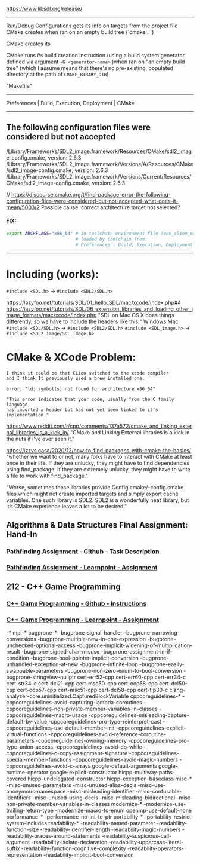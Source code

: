 https://www.libsdl.org/release/

---

Run/Debug Configurations gets its info on targets from the project file CMake creates 
when ran on an empty build tree (`cmake .``)

CMake creates its

CMake runs _its_ build creation instruction (using a build system generator defined via argument 
    `-G <generator-name>` )when ran on "an empty build tree" (which I assume means that 
there's no pre-existing, populated directory at the path of `CMAKE_BINARY_DIR`)

"Makefile" 

---

Preferences | Build, Execution, Deployment | CMake 

---
## The following configuration files were considered but not accepted

/Library/Frameworks/SDL2_image.framework/Resources/CMake/sdl2_image-config.cmake, version: 2.6.3
/Library/Frameworks/SDL2_image.framework/Versions/A/Resources/CMake/sdl2_image-config.cmake, version: 2.6.3
/Library/Frameworks/SDL2_image.framework/Versions/Current/Resources/CMake/sdl2_image-config.cmake, version: 2.6.3

// https://discourse.cmake.org/t/find-package-error-the-following-configuration-files-were-considered-but-not-accepted-what-does-it-mean/5003/2
Possible cause: correct architecture target not selected?

#### FIX:
```bash
export ARCHFLAGS="x86_64" # in toolchain environment file (env_clion_eap_llvm.sh), 
                          # loaded by toolchain from: 
                          # Preferences | Build, Execution, Deployment | Toolchains 
```

--- 
# Including (works):
`#include <SDL.h>` -> `#include <SDL2/SDL.h>`
    
https://lazyfoo.net/tutorials/SDL/01_hello_SDL/mac/xcode/index.php#4
https://lazyfoo.net/tutorials/SDL/06_extension_libraries_and_loading_other_image_formats/mac/xcode/index.php
"SDL on Mac OS X does things differently, so we have to include the headers like this:"
    Windows                     Mac
    `#include <SDL/SDL.h>`   -> `#include <SDL2/SDL.h>`
    `#include <SDL_image.h>` -> `#include <SDL2_image/SDL_image.h>`



# CMake & XCode Problem:
    I think it could be that CLion switched to the xcode compiler
    and I think It previously used a brew installed one.

    error: "ld: symbol(s) not found for architecture x86_64"

    "This error indicates that your code, usually from the C family language, 
    has imported a header but has not yet been linked to it's implementation."

https://www.reddit.com/r/cpp/comments/137a572/cmake_and_linking_external_libraries_is_a_kick_in/
"CMake and Linking External libraries is a kick in the nuts if i've ever seen it."

https://izzys.casa/2020/12/how-to-find-packages-with-cmake-the-basics/
"whether we want to or not, many folks have to interact with CMake at least once in their life.
If they are unlucky, they might have to find dependencies using find_package.
If they are extremely unlucky, they might have to write a file to work with find_package."

"Worse, sometimes these libraries provide <Library>Config.cmake/<library>-config.cmake files which might not create imported targets and simply export cache variables.
One such library is SDL2. 
SDL2 is a wonderfully neat library, but it’s CMake experience leaves a lot to be desired."


## Algorithms & Data Structures Final Assignment: Hand-In 

### [Pathfinding Assignment - Github - Task Description](https://github.com/marczaku/200-project-period-2/blob/main/assignments/chapter1.md)

### [Pathfinding Assignment - Learnpoint - Assignment](https://forsbergs.learnpoint.se/GroupForms/Group_LearningContent_Item.aspx?Id=7&ItemId=240)


## 212 - C++ Game Programming
### [C++ Game Programming - Github - Instructions](https://github.com/marczaku/212-cpp-game-programming)

### [C++ Game Programming - Learnpoint - Assignment](https://forsbergs.learnpoint.se/GroupForms/Group_LearningContent_Item.aspx?Id=7&ItemId=267)









-*
mpi-*
bugprone-*
-bugprone-signal-handler
-bugprone-narrowing-conversions
-bugprone-multiple-new-in-one-expression
-bugprone-unchecked-optional-access
-bugprone-implicit-widening-of-multiplication-result
-bugprone-signed-char-misuse
-bugprone-assignment-in-if-condition
-bugprone-bool-pointer-implicit-conversion
-bugprone-unhandled-exception-at-new
-bugprone-infinite-loop
-bugprone-easily-swappable-parameters
-bugprone-non-zero-enum-to-bool-conversion
-bugprone-stringview-nullptr
cert-err52-cpp
cert-err60-cpp
cert-err34-c
cert-str34-c
cert-dcl21-cpp
cert-msc50-cpp
cert-oop58-cpp
cert-dcl50-cpp
cert-oop57-cpp
cert-msc51-cpp
cert-dcl58-cpp
cert-flp30-c
clang-analyzer-core.uninitialized.CapturedBlockVariable
cppcoreguidelines-*
-cppcoreguidelines-avoid-capturing-lambda-coroutines
-cppcoreguidelines-non-private-member-variables-in-classes
-cppcoreguidelines-macro-usage
-cppcoreguidelines-misleading-capture-default-by-value
-cppcoreguidelines-pro-type-reinterpret-cast
-cppcoreguidelines-use-default-member-init
-cppcoreguidelines-explicit-virtual-functions
-cppcoreguidelines-avoid-reference-coroutine-parameters
-cppcoreguidelines-owning-memory
-cppcoreguidelines-pro-type-union-access
-cppcoreguidelines-avoid-do-while
-cppcoreguidelines-c-copy-assignment-signature
-cppcoreguidelines-special-member-functions
-cppcoreguidelines-avoid-magic-numbers
-cppcoreguidelines-avoid-c-arrays
google-default-arguments
google-runtime-operator
google-explicit-constructor
hicpp-multiway-paths-covered
hicpp-undelegated-constructor
hicpp-exception-baseclass
misc-*
-misc-unused-parameters
-misc-unused-alias-decls
-misc-use-anonymous-namespace
-misc-misleading-identifier
-misc-confusable-identifiers
-misc-unused-using-decls
-misc-misleading-bidirectional
-misc-non-private-member-variables-in-classes
modernize-*
-modernize-use-trailing-return-type
-modernize-macro-to-enum
openmp-use-default-none
performance-*
-performance-no-int-to-ptr
portability-*
-portability-restrict-system-includes
readability-*
-readability-named-parameter
-readability-function-size
-readability-identifier-length
-readability-magic-numbers
-readability-braces-around-statements
-readability-suspicious-call-argument
-readability-isolate-declaration
-readability-uppercase-literal-suffix
-readability-function-cognitive-complexity
-readability-operators-representation
-readability-implicit-bool-conversion